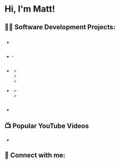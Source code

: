 
<h1>Hi, I'm Matt! <br/>
<h2>👨‍💻 Software Development Projects:</h2>

- <b></b>
  - 
- <b></b>
  -<b><i></b></i>
- <b></b>
  - 
  -
  - 
  - 
- <b></b>
  
  - 
  - 
- <b></b>
  - 

<h2>📺 Popular YouTube Videos</h2>

- 

<h2> 🤳 Connect with me:</h2>



<!--

Here are some ideas to get you started:

- 🔭 I’m currently working on ...
- 🌱 I’m currently learning ...
- 👯 I’m looking to collaborate on ...
- 🤔 I’m looking for help with ...
- 💬 Ask me about ...
- 📫 How to reach me: ...
- 😄 Pronouns: ...
- ⚡ Fun fact: ...
-->
